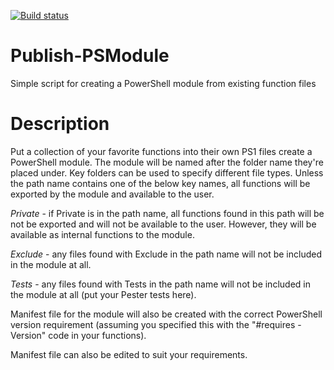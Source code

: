 [![Build status](https://ci.appveyor.com/api/projects/status/34niek0gckruqqlq/branch/master?svg=true)](https://ci.appveyor.com/project/MartinPugh/publish-psmodule/branch/master)

# Publish-PSModule
Simple script for creating a PowerShell module from existing function files

# Description
Put a collection of your favorite functions into their own PS1 files create a PowerShell module.  The module will be named after the folder name they're placed under. Key folders can be used to specify different file types. Unless the path name contains one of the below key names, all functions will be exported by the module and available to the user.

*Private* - if Private is in the path name, all functions found in this path will be not be exported and will not
			be available to the user. However, they will be available as internal functions to the module.
			
*Exclude* - any files found with Exclude in the path name will not be included in the module at all.

*Tests*   - any files found with Tests in the path name will not be included in the module at all (put your Pester
			tests here).

Manifest file for the module will also be created with the correct PowerShell version requirement (assuming you specified this with the "#requires -Version" code in your functions).

Manifest file can also be edited to suit your requirements.
